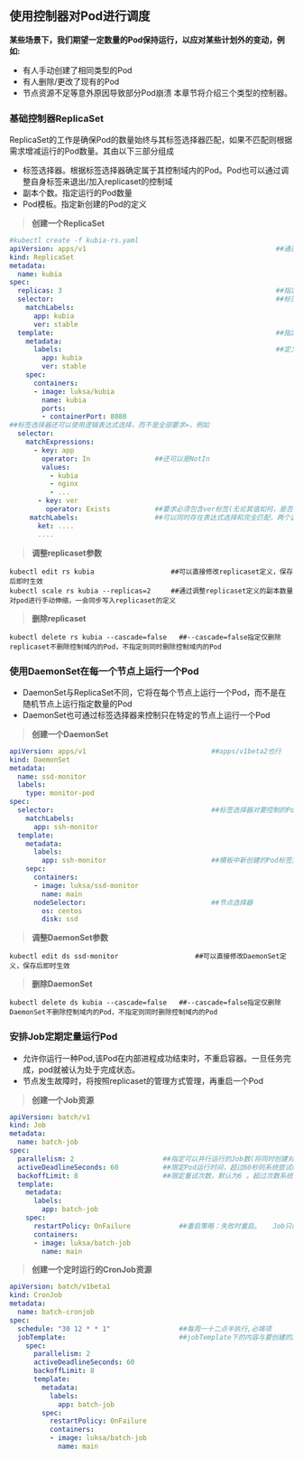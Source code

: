 ## 使用控制器对Pod进行调度
**某些场景下，我们期望一定数量的Pod保持运行，以应对某些计划外的变动，例如:**
- 有人手动创建了相同类型的Pod
- 有人删除/更改了现有的Pod
- 节点资源不足等意外原因导致部分Pod崩溃
本章节将介绍三个类型的控制器。
### 基础控制器ReplicaSet
ReplicaSet的工作是确保Pod的数量始终与其标签选择器匹配，如果不匹配则根据需求增减运行的Pod数量。其由以下三部分组成
- 标签选择器。根据标签选择器确定属于其控制域内的Pod。Pod也可以通过调整自身标签来退出/加入replicaset的控制域
- 副本个数。指定运行的Pod数量
- Pod模板。指定新创建的Pod的定义
>**创建一个ReplicaSet**
```yaml
#kubectl create -f kubia-rs.yaml
apiVersion: apps/v1                                               ##通过kubectl explain rs看到的是apps/v1，<<kubernetes in action>>使用的apps/v1beta2也行，暂不细究
kind: ReplicaSet
metadata:
  name: kubia
spec:
  replicas: 3                                                     ##指定保持运行的数量
  selector:                                                       ##标签选择器，如果现在已有符合标签要求的Pod则直接纳入控制域
    matchLabels:
      app: kubia
      ver: stable
  template:                                                       ##指定新创建的Pod模板。name无法指定，会按照控制器名称-随机字符进行扩展，如kubia-nsss24
    metadata:
      labels:                                                     ##定义新生Pod的标签，必须符合标签选择器定义的labels完全一致
        app: kubia
        ver: stable
    spec:
      containers:
      - image: luksa/kubia
        name: kubia
        ports:
        - containerPort: 8080
##标签选择器还可以使用逻辑表达式选择，而不是全部要求=，例如
  selector:
    matchExpressions:
      - key: app
        operator: In                ##还可以是NotIn
        values:
          - kubia
          - nginx
          - ...
       - key: ver
         operator: Exists           ##要求必须包含ver标签(无论其值如何，是否为空),同样支持DoesNotExists
     matchLabels:                   ##可以同时存在表达式选择和完全匹配，两个选择器都匹配上时才生效
       ket: ....
       ....
```
>**调整replicaset参数**
```shell     
kubectl edit rs kubia                   ##可以直接修改replicaset定义，保存后即时生效
kubectl scale rs kubia --replicas=2     ##通过调整replicaset定义的副本数量对pod进行手动伸缩，一会同步写入replicaset的定义
```
>**删除replicaset**
```shell
kubectl delete rs kubia --cascade=false   ##--cascade=false指定仅删除replicaset不删除控制域内的Pod，不指定则同时删除控制域内的Pod
```

### 使用DaemonSet在每一个节点上运行一个Pod
- DaemonSet与ReplicaSet不同，它将在每个节点上运行一个Pod，而不是在随机节点上运行指定数量的Pod
- DaemonSet也可通过标签选择器来控制只在特定的节点上运行一个Pod
>**创建一个DaemonSet**
```yaml
apiVersion: apps/v1                               ##apps/v1beta2也行
kind: DaemonSet
metadata:
  name: ssd-monitor
  labels:
    type: monitor-pod
spec:
  selector:                                       ##标签选择器对要控制的Pod进行筛选
    matchLabels:
      app: ssh-monitor
  template:
    metadata:
      labels:
        app: ssh-monitor                          ##模板中新创建的Pod标签定义一定跟上面选择器的要求一致
    sepc:
      containers:
      - image: luksa/ssd-monitor
        name: main
      nodeSelector:                               ##节点选择器
        os: centos
        disk: ssd
```
>**调整DaemonSet参数**
```shell     
kubectl edit ds ssd-monitor                   ##可以直接修改DaemonSet定义，保存后即时生效
```
>**删除DaemonSet**
```shell
kubectl delete ds kubia --cascade=false   ##--cascade=false指定仅删除DaemonSet不删除控制域内的Pod，不指定则同时删除控制域内的Pod
```
### 安排Job定期定量运行Pod
- 允许你运行一种Pod,该Pod在内部进程成功结束时，不重启容器。一旦任务完成，pod就被认为处于完成状态。
- 节点发生故障时，将按照replicaset的管理方式管理，再重启一个Pod
>**创建一个Job资源**
```yaml
apiVersion: batch/v1
kind: Job
metadata:
  name: batch-job
spec:
  parallelism: 2                      ##指定可以并行运行的Job数(将同时创建对应数量的pod)，默认不指定则为1
  activeDeadlineSeconds: 60           ##限定Pod运行时间，超过60秒则系统尝试终止Pod并将Job标记为失败，非必须指定项目
  backoffLimit: 8                     ##限定重试次数，默认为6 。超过次数系统尝试终止Pod并将Job标记为失败，非必须指定项目  
  template:
    metadata:
      labels:
        app: batch-job
    spec:
      restartPolicy: OnFailure            ##重启策略：失败时重启。   Job只能选这一个，replicaset/daemonset可选Aways
      containers:
      - image: luksa/batch-job
        name: main
```
>**创建一个定时运行的CronJob资源**
```yaml
apiVersion: batch/v1beta1
kind: CronJob
metadata:
  name: batch-cronjob
spec:
  schedule: "30 12 * * 1"                 ##每周一十二点半执行,必填项
  jobTemplate:                            ##jobTemplate下的内容与要创建的Job的spec一模一样
    spec:
      parallelism: 2                      
      activeDeadlineSeconds: 60           
      backoffLimit: 8                     
      template:
        metadata:
          labels:
            app: batch-job
        spec:
          restartPolicy: OnFailure            
          containers:
          - image: luksa/batch-job
            name: main
```
